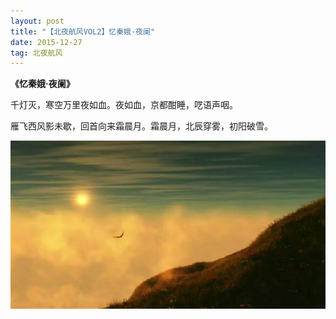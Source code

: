 ```yaml
---
layout: post
title: "【北夜航风VOL2】忆秦娥·夜阑"
date: 2015-12-27 
tag: 北夜航风 
---   
```


**《忆秦娥·夜阑》**

千灯灭，寒空万里夜如血。夜如血，京都酣睡，呓语声咽。

雁飞西风影未歇，回首向来霜晨月。霜晨月，北辰穿雾，初阳破雪。

 ![](/images/posts/buaa/2.jpg)



